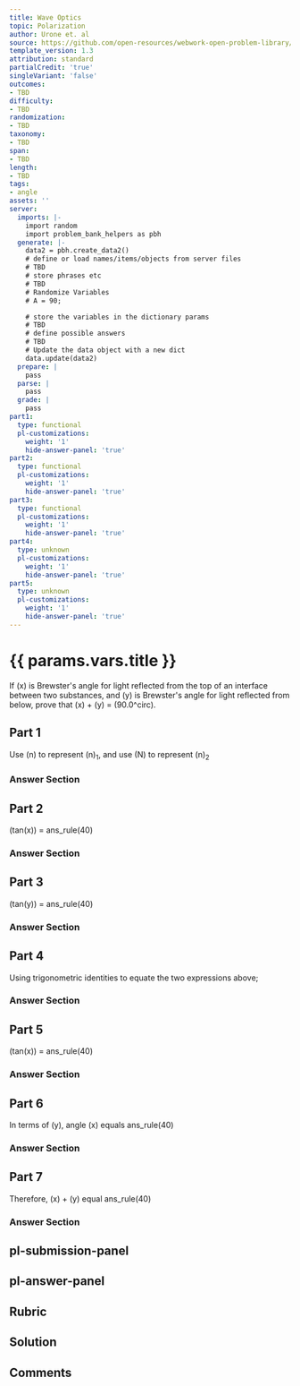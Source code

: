 ```yaml
---
title: Wave Optics
topic: Polarization
author: Urone et. al
source: https://github.com/open-resources/webwork-open-problem-library/tree/master/Contrib/BrockPhysics/College_Physics_Urone/27.Wave_Optics/Polarization/NU_U17-27-08-014.pg
template_version: 1.3
attribution: standard
partialCredit: 'true'
singleVariant: 'false'
outcomes:
- TBD
difficulty:
- TBD
randomization:
- TBD
taxonomy:
- TBD
span:
- TBD
length:
- TBD
tags:
- angle
assets: ''
server:
  imports: |-
    import random
    import problem_bank_helpers as pbh
  generate: |-
    data2 = pbh.create_data2()
    # define or load names/items/objects from server files
    # TBD
    # store phrases etc
    # TBD
    # Randomize Variables
    # A = 90;

    # store the variables in the dictionary params
    # TBD
    # define possible answers
    # TBD
    # Update the data object with a new dict
    data.update(data2)
  prepare: |
    pass
  parse: |
    pass
  grade: |
    pass
part1:
  type: functional
  pl-customizations:
    weight: '1'
    hide-answer-panel: 'true'
part2:
  type: functional
  pl-customizations:
    weight: '1'
    hide-answer-panel: 'true'
part3:
  type: functional
  pl-customizations:
    weight: '1'
    hide-answer-panel: 'true'
part4:
  type: unknown
  pl-customizations:
    weight: '1'
    hide-answer-panel: 'true'
part5:
  type: unknown
  pl-customizations:
    weight: '1'
    hide-answer-panel: 'true'
---
```


# {{ params.vars.title }} 


If (x) is Brewster's angle for light reflected from the top of an interface between two substances, and (y) is Brewster's angle for light reflected from below, prove that (x) + (y) = (90.0^circ).

## Part 1 
Use (n) to represent (n)<sub>1</sub>, and use (N) to represent (n)<sub>2</sub> 


 ### Answer Section

## Part 2 
(tan(x)) = ans_rule(40) 


 ### Answer Section

## Part 3 
(tan(y)) = ans_rule(40) 


 ### Answer Section

## Part 4 
Using trigonometric identities to equate the two expressions above; 


 ### Answer Section

## Part 5 
(tan(x)) = ans_rule(40) 


 ### Answer Section

## Part 6 
In terms of (y), angle (x) equals ans_rule(40) 


 ### Answer Section

## Part 7 
Therefore, (x) + (y) equal ans_rule(40) 


 ### Answer Section


## pl-submission-panel 


## pl-answer-panel 


## Rubric 


## Solution 


## Comments 


